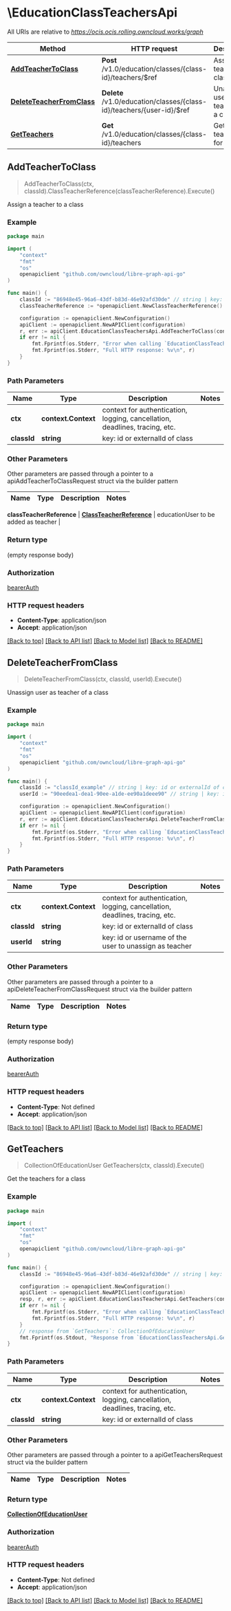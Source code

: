 # \EducationClassTeachersApi

All URIs are relative to *https://ocis.ocis.rolling.owncloud.works/graph*

Method | HTTP request | Description
------------- | ------------- | -------------
[**AddTeacherToClass**](EducationClassTeachersApi.md#AddTeacherToClass) | **Post** /v1.0/education/classes/{class-id}/teachers/$ref | Assign a teacher to a class
[**DeleteTeacherFromClass**](EducationClassTeachersApi.md#DeleteTeacherFromClass) | **Delete** /v1.0/education/classes/{class-id}/teachers/{user-id}/$ref | Unassign user as teacher of a class
[**GetTeachers**](EducationClassTeachersApi.md#GetTeachers) | **Get** /v1.0/education/classes/{class-id}/teachers | Get the teachers for a class



## AddTeacherToClass

> AddTeacherToClass(ctx, classId).ClassTeacherReference(classTeacherReference).Execute()

Assign a teacher to a class

### Example

```go
package main

import (
	"context"
	"fmt"
	"os"
	openapiclient "github.com/owncloud/libre-graph-api-go"
)

func main() {
	classId := "86948e45-96a6-43df-b83d-46e92afd30de" // string | key: id or externalId of class
	classTeacherReference := *openapiclient.NewClassTeacherReference() // ClassTeacherReference | educationUser to be added as teacher

	configuration := openapiclient.NewConfiguration()
	apiClient := openapiclient.NewAPIClient(configuration)
	r, err := apiClient.EducationClassTeachersApi.AddTeacherToClass(context.Background(), classId).ClassTeacherReference(classTeacherReference).Execute()
	if err != nil {
		fmt.Fprintf(os.Stderr, "Error when calling `EducationClassTeachersApi.AddTeacherToClass``: %v\n", err)
		fmt.Fprintf(os.Stderr, "Full HTTP response: %v\n", r)
	}
}
```

### Path Parameters


Name | Type | Description  | Notes
------------- | ------------- | ------------- | -------------
**ctx** | **context.Context** | context for authentication, logging, cancellation, deadlines, tracing, etc.
**classId** | **string** | key: id or externalId of class | 

### Other Parameters

Other parameters are passed through a pointer to a apiAddTeacherToClassRequest struct via the builder pattern


Name | Type | Description  | Notes
------------- | ------------- | ------------- | -------------

 **classTeacherReference** | [**ClassTeacherReference**](ClassTeacherReference.md) | educationUser to be added as teacher | 

### Return type

 (empty response body)

### Authorization

[bearerAuth](../README.md#bearerAuth)

### HTTP request headers

- **Content-Type**: application/json
- **Accept**: application/json

[[Back to top]](#) [[Back to API list]](../README.md#documentation-for-api-endpoints)
[[Back to Model list]](../README.md#documentation-for-models)
[[Back to README]](../README.md)


## DeleteTeacherFromClass

> DeleteTeacherFromClass(ctx, classId, userId).Execute()

Unassign user as teacher of a class

### Example

```go
package main

import (
	"context"
	"fmt"
	"os"
	openapiclient "github.com/owncloud/libre-graph-api-go"
)

func main() {
	classId := "classId_example" // string | key: id or externalId of class
	userId := "90eedea1-dea1-90ee-a1de-ee90a1deee90" // string | key: id or username of the user to unassign as teacher

	configuration := openapiclient.NewConfiguration()
	apiClient := openapiclient.NewAPIClient(configuration)
	r, err := apiClient.EducationClassTeachersApi.DeleteTeacherFromClass(context.Background(), classId, userId).Execute()
	if err != nil {
		fmt.Fprintf(os.Stderr, "Error when calling `EducationClassTeachersApi.DeleteTeacherFromClass``: %v\n", err)
		fmt.Fprintf(os.Stderr, "Full HTTP response: %v\n", r)
	}
}
```

### Path Parameters


Name | Type | Description  | Notes
------------- | ------------- | ------------- | -------------
**ctx** | **context.Context** | context for authentication, logging, cancellation, deadlines, tracing, etc.
**classId** | **string** | key: id or externalId of class | 
**userId** | **string** | key: id or username of the user to unassign as teacher | 

### Other Parameters

Other parameters are passed through a pointer to a apiDeleteTeacherFromClassRequest struct via the builder pattern


Name | Type | Description  | Notes
------------- | ------------- | ------------- | -------------



### Return type

 (empty response body)

### Authorization

[bearerAuth](../README.md#bearerAuth)

### HTTP request headers

- **Content-Type**: Not defined
- **Accept**: application/json

[[Back to top]](#) [[Back to API list]](../README.md#documentation-for-api-endpoints)
[[Back to Model list]](../README.md#documentation-for-models)
[[Back to README]](../README.md)


## GetTeachers

> CollectionOfEducationUser GetTeachers(ctx, classId).Execute()

Get the teachers for a class

### Example

```go
package main

import (
	"context"
	"fmt"
	"os"
	openapiclient "github.com/owncloud/libre-graph-api-go"
)

func main() {
	classId := "86948e45-96a6-43df-b83d-46e92afd30de" // string | key: id or externalId of class

	configuration := openapiclient.NewConfiguration()
	apiClient := openapiclient.NewAPIClient(configuration)
	resp, r, err := apiClient.EducationClassTeachersApi.GetTeachers(context.Background(), classId).Execute()
	if err != nil {
		fmt.Fprintf(os.Stderr, "Error when calling `EducationClassTeachersApi.GetTeachers``: %v\n", err)
		fmt.Fprintf(os.Stderr, "Full HTTP response: %v\n", r)
	}
	// response from `GetTeachers`: CollectionOfEducationUser
	fmt.Fprintf(os.Stdout, "Response from `EducationClassTeachersApi.GetTeachers`: %v\n", resp)
}
```

### Path Parameters


Name | Type | Description  | Notes
------------- | ------------- | ------------- | -------------
**ctx** | **context.Context** | context for authentication, logging, cancellation, deadlines, tracing, etc.
**classId** | **string** | key: id or externalId of class | 

### Other Parameters

Other parameters are passed through a pointer to a apiGetTeachersRequest struct via the builder pattern


Name | Type | Description  | Notes
------------- | ------------- | ------------- | -------------


### Return type

[**CollectionOfEducationUser**](CollectionOfEducationUser.md)

### Authorization

[bearerAuth](../README.md#bearerAuth)

### HTTP request headers

- **Content-Type**: Not defined
- **Accept**: application/json

[[Back to top]](#) [[Back to API list]](../README.md#documentation-for-api-endpoints)
[[Back to Model list]](../README.md#documentation-for-models)
[[Back to README]](../README.md)

